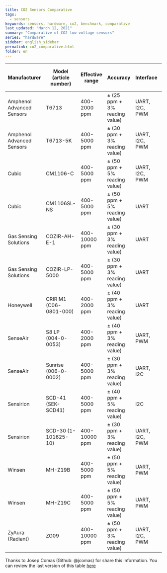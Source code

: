 ```yaml
---
title: CO2 Sensors Comparative
tags:
  - sensors
keywords: sensors, hardware, co2, benchmark, comparative
last_updated: "March 12, 2021"
summary: "Comparative of CO2 low voltage sensors"
series: "hardware"
sidebar: english_sidebar
permalink: co2_comparative.html
folder: en
---
```



|Manufacturer             |Model  (article number)|Effective range|Accuracy                     |Interface     |Power supply|Average current|For battery project|Preheat time|Response time|Minimum lifespan|Sensors                   |Price end user (excluded shipping)|Product page                                                                                          |Datasheet/Manual                                                                                                                                                                                    |Shop 1 (end user)                                                                                             |Shop 2 (end user)                                                                                         |
|-------------------------|-----------------------|---------------|-----------------------------|--------------|------------|---------------|-------------------|------------|-------------|----------------|--------------------------|----------------------------------|------------------------------------------------------------------------------------------------------|----------------------------------------------------------------------------------------------------------------------------------------------------------------------------------------------------|--------------------------------------------------------------------------------------------------------------|----------------------------------------------------------------------------------------------------------|
|Amphenol Advanced Sensors|T6713                  |400-2000 ppm   |± (25 ppm + 3% reading value)|UART, I2C, PWM|4.5-5.5 VDC |20 mA          |                   |< 120 s     |< 180 s (90%)|15 years        |CO2                       |48.19 - 70.99 €                   |https://www.amphenol-sensors.com/en/telaire/co2/525-co2-sensor-modules/3399-t6713                     |https://www.amphenol-sensors.com/en/literature/276-telaire/4-co2/5-t6700/297-telaire-t6713-miniature-co2-sensor-module-datasheet                                                                    |https://www.mouser.es/ProductDetail/Amphenol-Advanced-Sensors/T6713/?qs=N10xTRV9dj26U%252BpBD9TY%2FA%3D%3D    |https://www.digikey.es/product-detail/en/amphenol-advanced-sensors/T6713/235-1373-ND/5027891              |
|Amphenol Advanced Sensors|T6713-5K               |400-5000 ppm   |± (30 ppm + 3% reading value)|UART, I2C, PWM|4.5-5.5 VDC |20 mA          |                   |< 120 s     |< 180 s (90%)|15 years        |CO2                       |51.46 - 70.99 €                   |https://www.amphenol-sensors.com/en/telaire/co2/525-co2-sensor-modules/3399-t6713                     |https://www.amphenol-sensors.com/en/literature/276-telaire/4-co2/5-t6700/297-telaire-t6713-miniature-co2-sensor-module-datasheet                                                                    |https://www.mouser.es/ProductDetail/Amphenol-Advanced-Sensors/T6713-5k/?qs=N10xTRV9dj2DLVnP5YzNbg%3D%3D       |https://www.digikey.es/product-detail/en/amphenol-advanced-sensors/T6713-5K/235-1374-ND/5027892           |
|Cubic                    |CM1106-C               |400-5000 ppm   |± (50 ppm + 5% reading value)|UART, I2C, PWM|4.5-5.5 VDC |< 45 mA        |                   |            |≤ 30 s       |10 years        |CO2                       |                                  |https://en.gassensor.com.cn/CO2Sensor/info_itemid_86.html                                             |https://en.gassensor.com.cn/Product_files/Specifications/CM1106-C%20Single%20Beam%20NDIR%20CO2%20Sensor%20Module%20Specification.pdf                                                                |                                                                                                              |                                                                                                          |
|Cubic                    |CM1106SL-NS            |400-5000 ppm   |± (50 ppm + 5% reading value)|UART          |3.5-5.5 VDC |30 uA (2 min.) |Yes                |            |120 s        |15 years        |CO2                       |                                  |https://en.gassensor.com.cn/CO2Sensor/info_itemid_930.html                                            |https://en.gassensor.com.cn/Product_files/Specifications/CM1106SL-N%20Super%20Low%20Power%20CO2%20Sensor%20Module%20Specification.pdf                                                               |                                                                                                              |                                                                                                          |
|Gas Sensing Solutions    |COZIR-AH-E-1           |400-10000 ppm  |± (30 ppm + 3% reading value)|UART          |3.25-5.5 VDC|15 mA          |                   |            |30 s (90%)   |                |CO2, Humidity, Temperature|73.78 - 100.14 €                  |https://www.gassensing.co.uk/product/cozir-a-co2-sensor/                                              |https://www.gassensing.co.uk/wp-content/uploads/2021/02/CozIR-A-Data-Sheet-Rev-4.4.pdf                                                                                                              |https://www.digikey.es/product-detail/en/gas-sensing-solutions-ltd/COZIR-AH-E-1/2091-COZIR-AH-E-1-ND/13148756 |https://es.rs-online.com/web/p/circuitos-integrados-de-sensores-ambientales/1809025/                      |
|Gas Sensing Solutions    |COZIR-LP-5000          |400-5000 ppm   |± (30 ppm + 3% reading value)|UART          |3.25-5.5 VDC|15 mA          |                   |            |30 s (90%)   |15 years        |CO2                       |63.41 - 86.06 €                   |https://www.gassensing.co.uk/product/cozir-lp-co2-sensor/                                             |https://www.gassensing.co.uk/wp-content/uploads/2020/07/CozIR-LP-Data-Sheet-Rev-4.4.pdf                                                                                                             |https://www.digikey.es/product-detail/es/gas-sensing-solutions-ltd/COZIR-LP-5000/2091-COZIR-LP-5000-ND/9952877|https://es.rs-online.com/web/p/circuitos-integrados-de-sensores-ambientales/1809024/                      |
|Honeywell                |CRIR M1 (C06-0801-000) |400-2000 ppm   |± (40 ppm + 3% reading value)|UART          |4.5-5.5 VDC |30 mA          |                   |180 s       |≤ 120 s      |10 years        |CO2                       |39.48 - 51.34 €                   |https://sps.honeywell.com/us/en/products/sensing-and-iot/sensors/gas-sensors/crir-series              |https://prod-edam.honeywell.com/content/dam/honeywell-edam/sps/siot/en-us/products/sensors/gas-sensors/crir-series/documents/sps-siot-carbon-dioxide-crir-m1-sensor-datasheet-000839-ciid-179497.pdf|https://www.arrow.com/en/products/c06-0801-000/honeywell                                                      |                                                                                                          |
|SenseAir                 |S8 LP (004-0-0053)     |400-2000 ppm   |± (40 ppm + 3% reading value)|UART, PWM     |4.5-5.25 VDC|18 mA          |                   |            |< 120 s (90%)|15 years        |CO2                       |23.17 - 36.42 €                   |https://senseair.com/products/size-counts/s8-lp/                                                      |https://rmtplusstoragesenseair.blob.core.windows.net/docs/publicerat/PSP126.pdf                                                                                                                     |https://es.aliexpress.com/item/4000783293177.html                                                             |https://www.digikey.es/product-detail/es/senseair-north-america-inc/004-0-0053/2194-004-0-0053-ND/10416532|
|SenseAir                 |Sunrise (006-0-0002)   |400-5000 ppm   |± (30 ppm + 3% reading value)|UART, I2C     |3.05-5.5 VDC|38 uA          |Yes                |            |16 s         |15 years        |CO2                       |44.84€                            |https://senseair.com/products/power-counts/sunrise-hvac/                                              |https://rmtplusstoragesenseair.blob.core.windows.net/docs/Dev/publicerat/PSP4731.pdf                                                                                                                |https://www.digikey.es/product-detail/es/senseair-north-america-inc/006-0-0002/2194-006-0-0002-ND/10416535    |https://www.alibaba.com/product-detail/006-0-0002-industrial-SENSOR-006_1600146627614.html                |
|Sensirion                |SCD-41 (SEK-SCD41)     |400-5000 ppm   |± (40 ppm + 5% reading value)|I2C           |2.4-5.5 VDC |2.8-18 mA      |                   |            |60 s (63%)   |10 years        |CO2, Humidity, Temperature|42.94€                            |https://www.sensirion.com/en/environmental-sensors/carbon-dioxide-sensors/carbon-dioxide-sensor-scd4x/|https://www.sensirion.com/fileadmin/user_upload/customers/sensirion/Dokumente/9.5_CO2/Sensirion_CO2_Sensors_SCD4x_Datasheet.pdf                                                                     |https://www.mouser.es/ProductDetail/Sensirion/SEK-SCD41-Sensor/?qs=HBWAp0VN4RiEPPmz5KP5eQ%3D%3D               |                                                                                                          |
|Sensirion                |SCD-30 (1-101625-10)   |400-10000 ppm  |± (30 ppm + 3% reading value)|UART, I2C, PWM|3.3-5.5 VDC |19 mA          |                   |            |20 s (63%)   |15 years        |CO2, Humidity, Temperature|30.57 - 44.47 €                   |https://www.sensirion.com/en/environmental-sensors/carbon-dioxide-sensors/carbon-dioxide-sensors-co2/ |https://www.sensirion.com/fileadmin/user_upload/customers/sensirion/Dokumente/9.5_CO2/Sensirion_CO2_Sensors_SCD30_Datasheet.pdf                                                                     |https://es.aliexpress.com/item/1005001392172293.html                                                          |https://www.mouser.es/ProductDetail/Sensirion/SCD30?qs=rrS6PyfT74fdywu4FxpYjQ==                           |
|Winsen                   |MH-Z19B                |400-5000 ppm   |± (50 ppm + 5% reading value)|UART, PWM     |4.5-5.5 VDC |< 20 mA        |                   |180 s       |< 120 s (90%)|5 years         |CO2                       |18.61€                            |https://www.winsen-sensor.com/sensors/co2-sensor/mh-z19b.html                                         |https://www.winsen-sensor.com/d/files/infrared-gas-sensor/ndir-co2-sensor/mh-z19b-co2-manual(ver1_6).pdf                                                                                            |https://es.aliexpress.com/item/1005001865093513.html                                                          |                                                                                                          |
|Winsen                   |MH-Z19C                |400-5000 ppm   |± (50 ppm + 5% reading value)|UART, PWM     |4.9-5.1 VDC |< 40 mA        |                   |60 s        |< 120 s (90%)|5 years         |CO2                       |17.09€                            |https://www.winsen-sensor.com/sensors/co2-sensor/mh-z19c.html                                         |https://www.winsen-sensor.com/d/files/infrared-gas-sensor/mh-z19c-pins-type-co2-manual-ver1_0.pdf                                                                                                   |https://es.aliexpress.com/item/1005001947070873.html                                                          |                                                                                                          |
|ZyAura (Radiant)         |ZG09                   |400-10000 ppm  |± (50 ppm + 3% reading value)|UART, I2C, PWM|4.5-5.5 VDC |< 34 mA        |                   |30 s        |60s          |                |CO2                       |27.11€                            |http://www.zyaura.com/products/ZG09.asp                                                               |http://www.zyaura.com/support/manual/pdf/ZyAura_CO2_Monitor_Carbon_Dioxide_ZG09%20English%20user%20manual_1808.pdf                                                                                  |https://es.aliexpress.com/item/4000215863926.html                                                             |                                                                                                          |


Thanks to Josep Comas (Github: @jcomas) for share this information. You can review the last version of this table [here](https://github.com/jcomas/AirQualityMeter/tree/main/docs/sensors)
